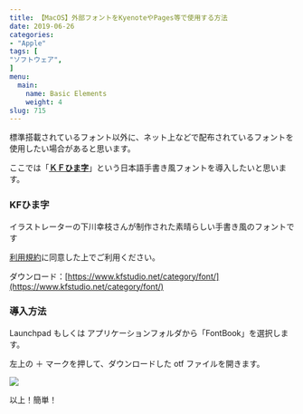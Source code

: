 ```yaml
---
title: 【MacOS】外部フォントをKyenoteやPages等で使用する方法
date: 2019-06-26
categories:
- "Apple"
tags: [
"ソフトウェア",
]
menu:
  main:
    name: Basic Elements
    weight: 4
slug: 715
---
```


標準搭載されているフォント以外に、ネット上などで配布されているフォントを使用したい場合があると思います。

ここでは「**[ＫＦひま字](https://www.kfstudio.net/font/kfhimaji/)**」という日本語手書き風フォントを導入したいと思います。

### KFひま字

イラストレーターの下川幸枝さんが制作された素晴らしい手書き風のフォントです

[利用規約](https://www.kfstudio.net/font/kfhimaji/)に同意した上でご利用ください。

ダウンロード：[https://www.kfstudio.net/category/font/](https://www.kfstudio.net/category/font/)

### 導入方法

Launchpad もしくは アプリケーションフォルダから「FontBook」を選択します。

左上の ＋ マークを押して、ダウンロードした otf ファイルを開きます。

![](https://lh3.googleusercontent.com/W95VTQ4kKWXw0iR6ObYABiswLxsYit7UlgFWS_RMhnWoZj51DXWymrQYxfBqb-ZEkizYuxRzCe0ewMiyUuAojWHICuU5j1CcYQNJ4JxlO1t4wIdmHLO5RmytVqX48uGEZSQDrLebai6WEi1veccmfjCn1gELRxhL1ekwxoNdLdClP-IhNmckXNy_DWxARB5_GGuJisWPPuhH-KLcSraQ6KKrKNd8PIaH5__dmICCVIjjwYHyutswV7ZL07g4G9gg34YEo_QSzE0rsTkgsV6H1nbV0-zHKrmmpLASlnUo3IeF4D7rLvIhn4uXi-MgDi1Ax3hAT5WC-qN0bjzCGnXBgHnwqFhQcrUEcUYz4wv_aJO0ceboaokuk_xYdQdjE0QmQTtv9nB1vYi7mZE7WdsTmafphj1iFriawVLM5g79xLb8jY6TuqdtD6pgegLKeJQ--QL4NMV0JqKXkU_EmGxNDbgN6peu2HAJZTW7ocQ6RWYEQ6rbYDBXKfDZ6pRuM4l3qO7cuEgMnCpjdpYpkzpNWW8T_mGWJCmcj1v7Sb0B9P1wGRfSdxGzc3uYr1fKAdGoObMukcikfT48xL3rADLg8HIT3u2mx7vxn5VOhbfvUXHI8WEeqsNc62aXkSF8B2FQqbVJBtf-TougBLV6Ziwffg2B5vcY_WA=w801-h485-no)

以上！簡単！
